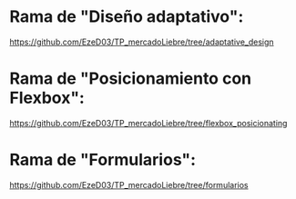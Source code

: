 # Rama de "Diseño adaptativo":

https://github.com/EzeD03/TP_mercadoLiebre/tree/adaptative_design

# Rama de "Posicionamiento con Flexbox":

https://github.com/EzeD03/TP_mercadoLiebre/tree/flexbox_posicionating

# Rama de "Formularios":

https://github.com/EzeD03/TP_mercadoLiebre/tree/formularios
